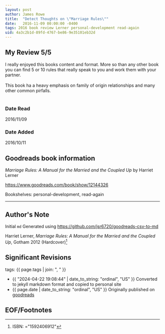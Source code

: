 ```yaml
---
layout: post
author: James Rowe
title:  "Detect Thoughts on \"Marriage Rules\""
date:   2016-11-09 00:00:00 -0400
tags: 2016 book review Lerner personal-development read-again
uid: 4a3c2b1d-89fd-4767-be86-9e35101eb32d
---
```




## My Review 5/5

I really enjoyed this books content and format. More so than any other book you can find 5 or 10 rules that really speak to you and work them with your partner. <br/><br/>This book ha a heavy emphasis on family of origin relationships and many other common pirfalls. <br/><br/>

### Date Read
2016/11/09

### Date Added
2016/10/11

## Goodreads book information

*Marriage Rules: A Manual for the Married and the Coupled Up* by Harriet Lerner

https://www.goodreads.com/book/show/12144326

Bookshelves: personal-development, read-again

---

## Author's Note

Initial `md` Generated using https://github.com/jsr6720/goodreads-csv-to-md

Harriet Lerner, *Marriage Rules: A Manual for the Married and the Coupled Up*,  Gotham 2012 (Hardcover)[^1]

## Significant Revisions

tags: {{ page.tags | join: ", " }} <!-- todo move this somewhere -->

- {{ "2024-04-22 19:08:44" | date_to_string: "ordinal", "US" }} Converted to jekyll markdown format and copied to personal site
- {{ page.date | date_to_string: "ordinal", "US" }} Originally published on [goodreads](https://www.goodreads.com)

## EOF/Footnotes

[^1]: ISBN: ="1592406912"